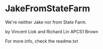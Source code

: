 # JakeFromStateFarm
We're neither Jake nor from State Farm. 

by Vincent Liok and Richard Lin
APCS1 Brown

For more info, check the readme.txt
